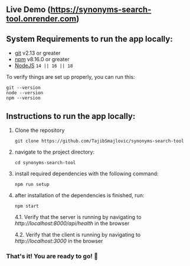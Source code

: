 ## Live Demo (**https://synonyms-search-tool.onrender.com**)

## System Requirements to run the app locally:

- [git][git] v2.13 or greater
- [npm][npm] v8.16.0 or greater
- [NodeJS][node] `14 || 16 || 18`

To verify things are set up properly, you can run this:

```shell
git --version
node --version
npm --version
```

## Instructions to run the app locally:

1. Clone the repository

   ```shell
   git clone https://github.com/TajibSmajlovic/synonyms-search-tool
   ```

2. navigate to the project directory:
   ```shell
   cd synonyms-search-tool
   ```
3. install required dependencies with the following command:
   ```shell
   npm run setup
   ```
4. after installation of the dependencies is finished, run:

   ```shell
   npm start
   ```

   4.1. Verify that the server is running by navigating to _http://localhost:8000/api/health_ in the browser

   4.2. Verify that the client is running by navigating to _http://localhost:3000_ in the browser

### That's it! You are ready to go! 🦾

[npm]: https://www.npmjs.com/
[node]: https://nodejs.org
[git]: https://git-scm.com/
